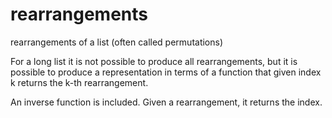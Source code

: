 # rearrangements
rearrangements of a list (often called permutations)

For a long list it is not possible to produce all rearrangements,
but it is possible to produce a representation in terms of a function
that given index k returns the k-th rearrangement.

An inverse function is included.
Given a rearrangement, it returns the index.
